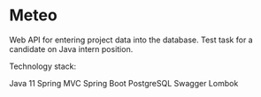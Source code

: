 # Meteo
Web API for entering project data into the database. Test task for a candidate on Java intern position.

Technology stack:

Java 11
Spring MVC
Spring Boot
PostgreSQL
Swagger
Lombok
